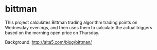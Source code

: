 # bittman
This project calculates Bittman trading algorithm trading points on Wednesday evenings, and then uses them to calculate the actual triggers based on the morning open price on Thursday.

Background: http://alta5.com/blog/bittman/
